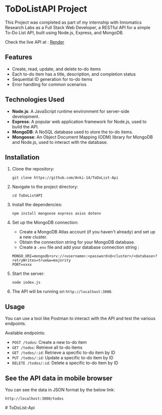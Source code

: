 # ToDoListAPI Project

This Project was completed as part of my internship with Innomatics Research Labs as a Full Stack Web Developer, a RESTful API for a simple To-Do List API, 
built using Node.js, Express, and MongoDB.

Check the live API at : [Render](https://todolistapi-zrua.onrender.com/todos)
## Features

- Create, read, update, and delete to-do items
- Each to-do item has a title, description, and completion status
- Sequential ID generation for to-do items
- Error handling for common scenarios

## Technologies Used

- **Node.js**: A JavaScript runtime environment for server-side development.
- **Express**: A popular web application framework for Node.js, used to build the API.
- **MongoDB**: A NoSQL database used to store the to-do items.
- **Mongoose**: An Object Document Mapping (ODM) library for MongoDB and Node.js, used to interact with the database.

## Installation

1. Clone the repository:
   ```
   git clone https://github.com/Anki-14/ToDoList-Api
   ```
2. Navigate to the project directory:
   ```
   cd ToDoListAPI
   ```
3. Install the dependencies:
   ```
   npm install mongoose express axios dotenv
   ```
4. Set up the MongoDB connection:
   - Create a MongoDB Atlas account (if you haven't already) and set up a new cluster.
   - Obtain the connection string for your MongoDB database.
   - Create a `.env` file and add your database connection string :
   ```
   MONGO_URI=mongodb+srv://<username>:<password>@<cluster>/<database>?retryWrites=true&w=majority
   PORT=xxxx  
   ```
   
5. Start the server:
   ```
   node index.js
   ```
6. The API will be running on `http://localhost:3000`.

## Usage

You can use a tool like Postman to interact with the API and test the various endpoints.

Available endpoints:

- `POST /todos`: Create a new to-do item
- `GET /todos`: Retrieve all to-do items
- `GET /todos/:id`: Retrieve a specific to-do item by ID
- `PUT /todos/:id`: Update a specific to-do item by ID
- `DELETE /todos/:id`: Delete a specific to-do item by ID


## See the API data in mobile browser

You can see the data in JSON format by the below link: 
```
http://localhost:3000/todos
```

#   T o D o L i s t - A p i 
 
 
